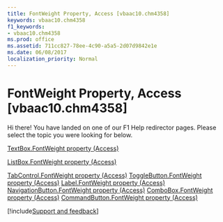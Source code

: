 ```yaml
---
title: FontWeight Property, Access [vbaac10.chm4358]
keywords: vbaac10.chm4358
f1_keywords:
- vbaac10.chm4358
ms.prod: office
ms.assetid: 711cc827-78ee-4c90-a5a5-2d07d9842e1e
ms.date: 06/08/2017
localization_priority: Normal
---
```



# FontWeight Property, Access [vbaac10.chm4358]

Hi there! You have landed on one of our F1 Help redirector pages. Please select the topic you were looking for below.

[TextBox.FontWeight property (Access)](http://msdn.microsoft.com/library/4dbf8092-c09c-c6ec-9476-20af2e9cf051%28Office.15%29.aspx)

[ListBox.FontWeight property (Access)](http://msdn.microsoft.com/library/7c5ea418-3b2d-9ec9-3418-250d1496903c%28Office.15%29.aspx)

[TabControl.FontWeight property (Access)](http://msdn.microsoft.com/library/a06b1dc4-9c0d-b19f-1fcc-396aa6e25932%28Office.15%29.aspx)
[ToggleButton.FontWeight property (Access)](http://msdn.microsoft.com/library/8b74b5cb-c5d0-82d4-a902-42dcd49ee106%28Office.15%29.aspx)
[Label.FontWeight property (Access)](http://msdn.microsoft.com/library/82da64d1-395a-7e42-f7e5-997a9b7b8407%28Office.15%29.aspx)
[NavigationButton.FontWeight property (Access)](http://msdn.microsoft.com/library/23b07172-e1da-bd97-0515-a6c52da4636a%28Office.15%29.aspx)
[ComboBox.FontWeight property (Access)](http://msdn.microsoft.com/library/4e1cf348-4114-788d-34a6-c0b17152ee4b%28Office.15%29.aspx)
[CommandButton.FontWeight property (Access)](http://msdn.microsoft.com/library/a7c0b157-c25c-24e5-b05d-cc8ab726ac7b%28Office.15%29.aspx)

[!include[Support and feedback](~/includes/feedback-boilerplate.md)]